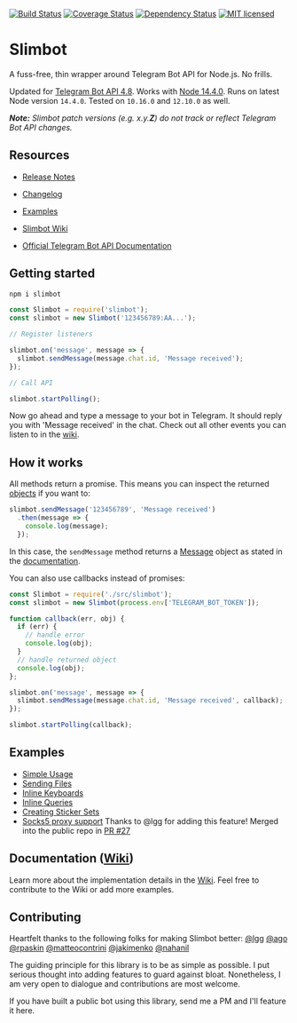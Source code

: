 [![Build Status](https://travis-ci.org/edisonchee/slimbot.svg?branch=master)](https://travis-ci.org/edisonchee/slimbot)
[![Coverage Status](https://coveralls.io/repos/github/edisonchee/slimbot/badge.svg?branch=master)](https://coveralls.io/github/edisonchee/slimbot?branch=master)
[![Dependency Status](https://david-dm.org/edisonchee/slimbot.svg)](https://david-dm.org/edisonchee/slimbot)
[![MIT licensed](https://img.shields.io/badge/license-MIT-blue.svg)](https://raw.githubusercontent.com/edisonchee/slimbot/master/LICENSE)

# Slimbot

A fuss-free, thin wrapper around Telegram Bot API for Node.js. No frills.

Updated for [Telegram Bot API 4.8](https://core.telegram.org/bots/api#march-30-2020).
Works with [Node 14.4.0](https://github.com/nodejs/node/releases/tag/v13.13.0).
Runs on latest Node version `14.4.0`. Tested on `10.16.0` and `12.10.0` as well.

_**Note:** Slimbot patch versions (e.g. x.y.**Z**) do not track or reflect Telegram Bot API changes._

## Resources
* [Release Notes](https://github.com/edisonchee/slimbot/releases)
* [Changelog](https://github.com/edisonchee/slimbot/blob/master/CHANGELOG.md)
* [Examples](https://github.com/edisonchee/slimbot/tree/master/examples)

* [Slimbot Wiki](https://github.com/edisonchee/slimbot/wiki)
* [Official Telegram Bot API Documentation](https://core.telegram.org/bots/api)

## Getting started

```javascript
npm i slimbot
```

```javascript
const Slimbot = require('slimbot');
const slimbot = new Slimbot('123456789:AA...');

// Register listeners

slimbot.on('message', message => {
  slimbot.sendMessage(message.chat.id, 'Message received');
});

// Call API

slimbot.startPolling();
```

Now go ahead and type a message to your bot in Telegram. It should reply you with 'Message received' in the chat. Check out all other events you can listen to in the [wiki](https://github.com/edisonchee/slimbot/wiki#events).

## How it works

All methods return a promise. This means you can inspect the returned [objects](https://core.telegram.org/bots/api#available-types) if you want to:

```javascript
slimbot.sendMessage('123456789', 'Message received')
  .then(message => {
    console.log(message);
  });
```

In this case, the ```sendMessage``` method returns a [Message](https://core.telegram.org/bots/api#message) object as stated in the [documentation](https://core.telegram.org/bots/api#sendmessage).

You can also use callbacks instead of promises:

```javascript
const Slimbot = require('./src/slimbot');
const slimbot = new Slimbot(process.env['TELEGRAM_BOT_TOKEN']);

function callback(err, obj) {
  if (err) {
    // handle error
    console.log(obj);
  }
  // handle returned object
  console.log(obj);
};

slimbot.on('message', message => {
  slimbot.sendMessage(message.chat.id, 'Message received', callback);
});

slimbot.startPolling(callback);
```

## Examples

* [Simple Usage](https://github.com/edisonchee/slimbot/blob/master/examples/simpleUsage.js)
* [Sending Files](https://github.com/edisonchee/slimbot/blob/master/examples/sendFile.js)
* [Inline Keyboards](https://github.com/edisonchee/slimbot/blob/master/examples/inlineKeyboard.js)
* [Inline Queries](https://github.com/edisonchee/slimbot/blob/master/examples/inlineQuery.js)
* [Creating Sticker Sets](https://github.com/edisonchee/slimbot/blob/master/examples/createStickerSet.js)
* [Socks5 proxy support](./examples/simpleUsageWithProxy.js) Thanks to @lgg for adding this feature! Merged into the public repo in [PR #27](https://github.com/edisonchee/slimbot/pull/27)

## Documentation ([Wiki](https://github.com/edisonchee/slimbot/wiki))

Learn more about the implementation details in the [Wiki](https://github.com/edisonchee/slimbot/wiki). Feel free to contribute to the Wiki or add more examples.

## Contributing

Heartfelt thanks to the following folks for making Slimbot better:
[@lgg](https://github.com/lgg) [@ago](https://github.com/ago) [@rpaskin](https://github.com/rpaskin) [@matteocontrini](https://github.com/matteocontrini) [@jakimenko](https://github.com/jakimenko) [@nahanil](https://github.com/nahanil)

The guiding principle for this library is to be as simple as possible. I put serious thought into adding features to guard against bloat. Nonetheless, I am very open to dialogue and contributions are most welcome.

If you have built a public bot using this library, send me a PM and I'll feature it here.